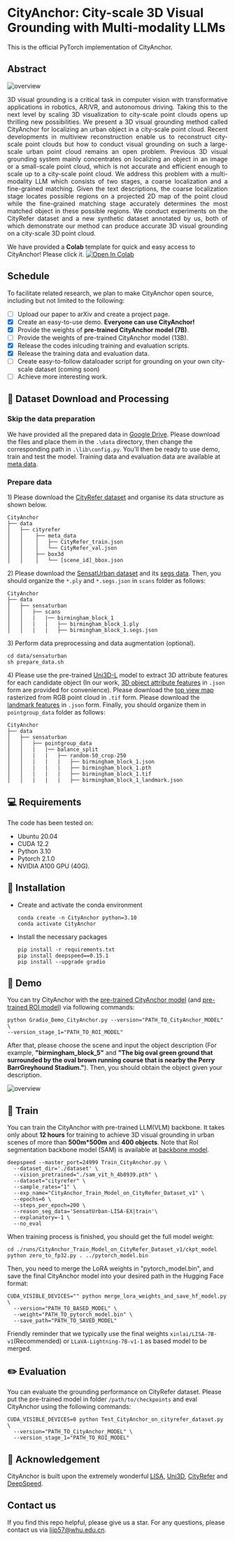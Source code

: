 # CityAnchor: City-scale 3D Visual Grounding with Multi-modality LLMs

This is the official PyTorch implementation of CityAnchor. 

## Abstract
 ![overview](fig/Teaser.png)
 
<p align="justify">
3D visual grounding is a critical task in computer vision with transformative applications in robotics, AR/VR, and autonomous driving. Taking this to the next level by scaling 3D visualization to city-scale point clouds opens up thrilling new possibilities. We present a 3D visual grounding method called CityAnchor for localizing an urban object in a city-scale point cloud. Recent developments in multiview reconstruction enable us to reconstruct city-scale point clouds but how to conduct visual grounding on such a large-scale urban point cloud remains an open problem. Previous 3D visual grounding system mainly concentrates on localizing an object in an image or a small-scale point cloud, which is not accurate and efficient enough to scale up to a city-scale point cloud. We address this problem with a multi-modality LLM which consists of two stages, a coarse localization and a fine-grained matching. Given the text descriptions, the coarse localization stage locates possible regions on a projected 2D map of the point cloud while the fine-grained matching stage accurately determines the most matched object in these possible regions. We conduct experiments on the CityRefer dataset and a new synthetic dataset annotated by us, both of which demonstrate our method can produce accurate 3D visual grounding on a city-scale 3D point cloud.
</p>

We have provided a **Colab** template for quick and easy access to CityAnchor! Please click it. [![Open In Colab](https://colab.research.google.com/assets/colab-badge.svg)](https://colab.research.google.com/gist/Lijp411/67dce23bb019e57023e415dabcad2926/cityanchor_script_release.ipynb)

## Schedule

To facilitate related research, we plan to make CityAnchor open source, including but not limited to the following:

- [ ] Upload our paper to arXiv and create a project page.
- [x] Create an easy-to-use demo. **Everyone can use CityAnchor!**
- [x] Provide the weights of **pre-trained CityAnchor model (7B)**.
- [ ] Provide the weights of pre-trained CityAnchor model (13B).
- [x] Release the codes inlcuding training and evaluation scripts.
- [x] Release the training data and evaluation data.
- [ ] Create easy-to-follow dataloader script for grounding on your own city-scale dataset (coming soon)
- [ ] Achieve more interesting work.

## 💾 Dataset Download and Processing
### Skip the data preparation
We have provided all the prepared data in [Google Drive](https://drive.google.com/drive/folders/1_cOZFti4FyZtfAyEotXu1PEOFQZEcwBs?usp=drive_link). Please download the files and place them in the ``.\data`` directory, then change the corresponding path in ``.\lib\config.py``. You’ll then be ready to use demo, train and test the model. Training data and evaluation data are available at [meta data](https://drive.google.com/drive/folders/1J4oRYT3tpdXQAt9mY3J3iu5GCDB03zPj?usp=drive_link).
### Prepare data
1\) Please download the [CityRefer dataset](https://github.com/ATR-DBI/CityRefer) and organise its data structure as shown below.
```shell
CityAnchor
├── data
│   ├── cityrefer
│   │    ├── meta_data
│   │    │   ├── CityRefer_train.json
│   │    │   └── CityRefer_val.json
│   │    ├── box3d
│   │    │   └── [scene_id]_bbox.json   
```
2\) Please download the [SensatUrban dataset](https://github.com/QingyongHu/SensatUrban) and its [segs data](https://drive.google.com/file/d/13BjNoqKrMJNOlNZiak_oV7b-TSMtst70). Then, you should organize the ``*.ply`` and ``*.segs.json`` in ``scans`` folder as follows:
```
CityAnchor
├── data
│   ├── sensaturban
│   │   ├── scans
│   │   |   |── birmingham_block_1
│   │   |   |   ├── birmingham_block_1.ply
│   │   |   |   ├── birmingham_block_1.segs.json
```

3\) Perform data preprocessing and data augmentation (optional).
```
cd data/sensaturban
sh prepare_data.sh
```

4\) Please use the pre-trained [Uni3D-L](https://github.com/baaivision/Uni3D) model to extract 3D attribute features for each candidate object (In our work, [3D object attribute features](https://drive.google.com/drive/folders/1hKpwoUvqcJ-v2mbw0aws1CAkvBBrg3xd?usp=drive_link) in ``.json`` form are provided for convenience). Please download the [top view map](https://drive.google.com/drive/folders/1oc4MF7qmb2H0jkE35uo9-vD7Dh3bWfde?usp=sharing) rasterized from RGB point cloud in ``.tif`` form. Please download the [landmark features](https://drive.google.com/drive/folders/1_cOZFti4FyZtfAyEotXu1PEOFQZEcwBs?usp=drive_link) in ``.json`` form. Finally, you should organize them in ``pointgroup_data`` folder as follows:
```
CityAnchor
├── data
│   ├── sensaturban
│   │   ├── pointgroup_data
│   │   |   |── balance_split
│   │   |   |   ├── random-50_crop-250
│   │   |   |   |   ├── birmingham_block_1.json
│   │   |   |   |   ├── birmingham_block_1.pth
│   │   |   |   |   ├── birmingham_block_1.tif
│   │   |   |   |   ├── birmingham_block_1_landmark.json
```

## 💻 Requirements
The code has been tested on:
- Ubuntu 20.04
- CUDA 12.2
- Python 3.10
- Pytorch 2.1.0
- NVIDIA A100 GPU (40G).

## 🔧 Installation
  
- Create and activate the conda environment
  ```
  conda create -n CityAnchor python=3.10
  conda activate CityAnchor
  ```

- Install the necessary packages
  ```
  pip install -r requirements.txt
  pip install deepspeed==0.15.1
  pip install --upgrade gradio
  ```

## 🔦 Demo
You can try CityAnchor with the [pre-trained CityAnchor model](https://drive.google.com/drive/folders/1GMSr2d6W9RP3wuesQnMtV-GJnlZeOOyk?usp=drive_link) (and [pre-trained ROI model](https://drive.google.com/drive/folders/1iVHXjOGnf_WhOhg6gKqm93Q8wHbpCqV8?usp=drive_link)) via following commands:

```
python Gradio_Demo_CityAnchor.py --version="PATH_TO_CityAnchor_MODEL" \
--version_stage_1="PATH_TO_ROI_MODEL"
```

After that, please choose the scene and input the object description (For example, **"birmingham_block_5"** and **"The big oval green ground that surrounded by the oval brown running course that is nearby the Perry BarrGreyhound Stadium."**). Then, you should obtain the object given your description.

 ![overview](fig/Demo_Gradio.png)

## 🚅 Train
You can train the CityAnchor with pre-trained LLM(VLM) backbone. It takes only about **12 hours** for training to achieve 3D visual grounding in urban scenes of more than **500m*500m** and **400 objects**. Note that RoI segmentation backbone model (SAM) is available at [backbone model](https://drive.google.com/file/d/1shdmFrhzX3QD-8nhF8OV_zkCGWTZU984/view?usp=drive_link).
```
deepspeed --master_port=24999 Train_CityAnchor.py \
  --dataset_dir='./dataset' \
  --vision_pretrained="./sam_vit_h_4b8939.pth" \
  --dataset="cityrefer" \
  --sample_rates="1" \
  --exp_name="CityAnchor_Train_Model_on_CityRefer_Dataset_v1" \
  --epochs=6 \
  --steps_per_epoch=200 \
  --reason_seg_data='SensatUrban-LISA-EX|train'\
  --explanatory=-1 \
  --no_eval
```
When training process is finished, you should get the full model weight:
```
cd ./runs/CityAnchor_Train_Model_on_CityRefer_Dataset_v1/ckpt_model
python zero_to_fp32.py . ../pytorch_model.bin
```
Then, you need to merge the LoRA weights in "pytorch_model.bin", and save the final CityAnchor model into your desired path in the Hugging Face format:
```
CUDA_VISIBLE_DEVICES="" python merge_lora_weights_and_save_hf_model.py \
  --version="PATH_TO_BASED_MODEL" \
  --weight="PATH_TO_pytorch_model.bin" \
  --save_path="PATH_TO_SAVED_MODEL"
```
Friendly reminder that we typically use the final weights `xinlai/LISA-7B-v1`(Recommended) or `LLaVA-Lightning-7B-v1-1` as based model to be merged.

## ✏️ Evaluation
You can evaluate the grounding performance on CityRefer dataset. Please put the pre-trained model in folder `/path/to/checkpoints` and eval CityAnchor using the following commands:
```
CUDA_VISIBLE_DEVICES=0 python Test_CityAnchor_on_cityrefer_dataset.py \
  --version="PATH_TO_CityAnchor_MODEL" \
  --version_stage_1="PATH_TO_ROI_MODEL"
```

## 🤝 Acknowledgement
CityAnchor is built upon the extremely wonderful [LISA](https://github.com/dvlab-research/LISA), [Uni3D](https://github.com/baaivision/Uni3D), [CityRefer](https://github.com/ATR-DBI/CityRefer) and [DeepSpeed](https://github.com/microsoft/DeepSpeed). 

## Contact us
If you find this repo helpful, please give us a star. For any questions, please contact us via lijp57@whu.edu.cn.


